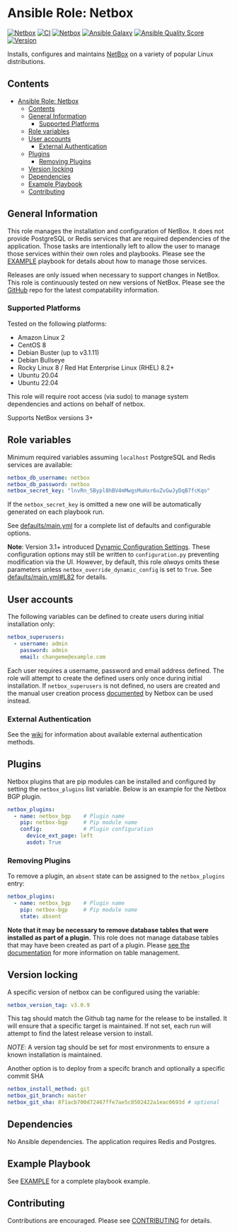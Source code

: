 # Ansible Role: Netbox

[![Netbox](
https://img.shields.io/badge/Netbox-v3.4.4-blue)](https://github.com/netbox-community/netbox)
[![CI](https://github.com/jvoss/ansible-role-netbox/actions/workflows/ci.yml/badge.svg?branch=main)](https://github.com/jvoss/ansible-role-netbox/actions/workflows/ci.yml)
[![Netbox](https://github.com/jvoss/ansible-role-netbox/actions/workflows/netbox.yml/badge.svg)](https://github.com/jvoss/ansible-role-netbox/actions/workflows/netbox.yml)
[![Ansible Galaxy](https://img.shields.io/badge/galaxy-jvoss.netbox-blue.svg)](https://galaxy.ansible.com/jvoss/netbox)
[![Ansible Quality Score](https://img.shields.io/ansible/quality/56786?color=blue)](https://galaxy.ansible.com/jvoss/netbox)
[![Version](https://img.shields.io/github/release/jvoss/ansible-role-netbox.svg)](https://github.com/jvoss/ansible-role-netbox/releases/)

Installs, configures and maintains [NetBox](https://github.com/netbox-community/netbox)
on a variety of popular Linux distributions.

## Contents
- [Ansible Role: Netbox](#ansible-role-netbox)
  - [Contents](#contents)
  - [General Information](#general-information)
    - [Supported Platforms](#supported-platforms)
  - [Role variables](#role-variables)
  - [User accounts](#user-accounts)
    - [External Authentication](#external-authentication)
  - [Plugins](#plugins)
    - [Removing Plugins](#removing-plugins)
  - [Version locking](#version-locking)
  - [Dependencies](#dependencies)
  - [Example Playbook](#example-playbook)
  - [Contributing](#contributing)

## General Information

This role manages the installation and configuration of NetBox. It
does not provide PostgreSQL or Redis services that are required dependencies
of the application. Those tasks are intentionally left to allow the user to 
manage those services within their own roles and playbooks. Please see the 
[EXAMPLE](EXAMPLE.md) playbook for details about how to manage those services.

Releases are only issued when necessary to support changes in NetBox. This role 
is continuously tested on new versions of NetBox. Please see the 
[GitHub](https://github.com/jvoss/ansible-role-netbox) repo for the latest
compatability information.

### Supported Platforms

Tested on the following platforms:
* Amazon Linux 2
* CentOS 8
* Debian Buster (up to v3.1.11)
* Debian Bullseye
* Rocky Linux 8 / Red Hat Enterprise Linux (RHEL) 8.2+
* Ubuntu 20.04
* Ubuntu 22.04

This role will require root access (via sudo) to manage system dependencies and actions
on behalf of netbox.

Supports NetBox versions 3+

## Role variables

Minimum required variables assuming `localhost` PostgreSQL and Redis services
are available:

```yaml
netbox_db_username: netbox
netbox_db_password: netbox
netbox_secret_key: "lnvRn_5Bypl8hBV4mMwgsMuHxr6uZvGwJyDqB7fcKqo"
```

If the `netbox_secret_key` is omitted a new one will be automatically generated
on each playbook run.

See [defaults/main.yml](defaults/main.yml) for a complete list of defaults and 
configurable options.

**Note**: Version 3.1+ introduced
[Dynamic Configuration Settings](https://netbox.readthedocs.io/en/stable/configuration/dynamic-settings/).
These configuration options may still be written to `configuration.py` preventing
modification via the UI. However, by default, this role *always* omits these
parameters unless `netbox_override_dynamic_config` is set to `True`. See 
[defaults/main.yml#L82](defaults/main.yml#L82) for details.

## User accounts

The following variables can be defined to create users during initial
installation only:

```yaml
netbox_superusers:
  - username: admin
    password: admin
    email: changeme@example.com
```

Each user requires a username, password and email address defined. The role will
attempt to create the defined users only once during initial installation. If 
`netbox_superusers` is not defined, no users are created and the manual user
creation process [documented](https://netbox.readthedocs.io/en/stable/installation/3-netbox/#create-a-super-user)
by Netbox can be used instead.

### External Authentication
See the [wiki](https://github.com/jvoss/ansible-role-netbox/wiki) for
information about available external authentication methods.

## Plugins 

Netbox plugins that are pip modules can be installed and configured by setting
the `netbox_plugins` list variable. Below is an example for the Netbox BGP
plugin.

```yaml
netbox_plugins:
  - name: netbox_bgp    # Plugin name
    pip: netbox-bgp     # Pip module name
    config:             # Plugin configuration
      device_ext_page: left
      asdot: True
```

### Removing Plugins
To remove a plugin, an `absent` state can be assigned to the `netbox_plugins`
entry:

```yaml
netbox_plugins:
  - name: netbox_bgp    # Plugin name
    pip: netbox-bgp     # Pip module name
    state: absent
```

**Note that it may be necessary to remove database tables that were installed
as part of a plugin.** This role does not manage database tables that may have
been created as part of a plugin. Please
[see the documentation](https://docs.netbox.dev/en/stable/plugins/#drop-database-tables)
for more information on table management.

## Version locking

A specific version of netbox can be configured using the variable:

```yaml
netbox_version_tag: v3.0.9
```

This tag should match the Github tag name for the release to be installed.
It will ensure that a specific target is maintained. If not set, each run will
attempt to find the latest release version to install.

*NOTE*: A version tag should be set for most environments to ensure a known
installation is maintained.

Another option is to deploy from a specifc branch and optionally a specific commit SHA

```yaml
netbox_install_method: git
netbox_git_branch: master
netbox_git_sha: 8f1acb700d72467ffe7ae5c8502422a1eac0693d # optional
```

## Dependencies

No Ansible dependencies. The application requires Redis and Postgres.

## Example Playbook

See [EXAMPLE](EXAMPLE.md) for a complete playbook example.

## Contributing

Contributions are encouraged. Please see [CONTRIBUTING](CONTRIBUTING.md) for
details.
